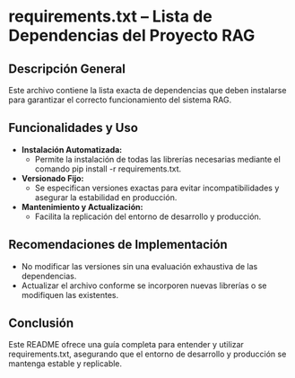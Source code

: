 # requirements.txt – Lista de Dependencias del Proyecto RAG

## Descripción General
Este archivo contiene la lista exacta de dependencias que deben instalarse para garantizar el correcto funcionamiento del sistema RAG.

## Funcionalidades y Uso
- **Instalación Automatizada:**  
  - Permite la instalación de todas las librerías necesarias mediante el comando pip install -r requirements.txt.
- **Versionado Fijo:**  
  - Se especifican versiones exactas para evitar incompatibilidades y asegurar la estabilidad en producción.
- **Mantenimiento y Actualización:**  
  - Facilita la replicación del entorno de desarrollo y producción.

## Recomendaciones de Implementación
- No modificar las versiones sin una evaluación exhaustiva de las dependencias.
- Actualizar el archivo conforme se incorporen nuevas librerías o se modifiquen las existentes.

## Conclusión
Este README ofrece una guía completa para entender y utilizar requirements.txt, asegurando que el entorno de desarrollo y producción se mantenga estable y replicable.
